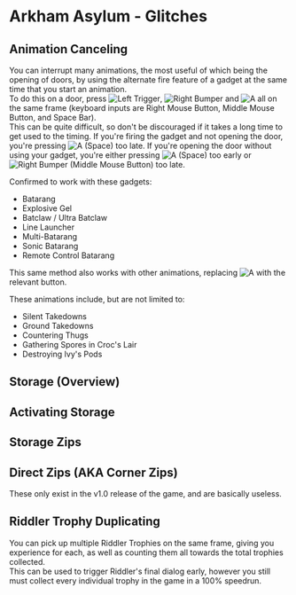 # Arkham Asylum - Glitches

## Animation Canceling
You can interrupt many animations, the most useful of which being the opening of doors, by using the alternate fire feature of a gadget at the same time that you start an animation.  
To do this on a door, press <img src="https://upload.wikimedia.org/wikipedia/commons/2/23/Xbox_Left_Trigger.svg" alt="Left Trigger" class="controllerButton">, <img src="https://upload.wikimedia.org/wikipedia/commons/8/89/Xbox_Right_Bumper.svg" alt="Right Bumper" class="controllerButton"> and <img src="https://upload.wikimedia.org/wikipedia/commons/d/d2/Xbox_button_A.svg" alt="A" class="controllerButton"> all on the same frame (keyboard inputs are Right Mouse Button, Middle Mouse Button, and Space Bar).  
This can be quite difficult, so don't be discouraged if it takes a long time to get used to the timing. If you're firing the gadget and not opening the door, you're pressing <img src="https://upload.wikimedia.org/wikipedia/commons/d/d2/Xbox_button_A.svg" alt="A" class="controllerButton"> (Space) too late. If you're opening the door without using your gadget, you're either pressing <img src="https://upload.wikimedia.org/wikipedia/commons/d/d2/Xbox_button_A.svg" alt="A" class="controllerButton"> (Space) too early or <img src="https://upload.wikimedia.org/wikipedia/commons/8/89/Xbox_Right_Bumper.svg" alt="Right Bumper" class="controllerButton"> (Middle Mouse Button) too late.  

Confirmed to work with these gadgets:
- Batarang
- Explosive Gel
- Batclaw / Ultra Batclaw
- Line Launcher
- Multi-Batarang
- Sonic Batarang
- Remote Control Batarang

This same method also works with other animations, replacing <img src="https://upload.wikimedia.org/wikipedia/commons/d/d2/Xbox_button_A.svg" alt="A" class="controllerButton"> with the relevant button.  

These animations include, but are not limited to:
- Silent Takedowns
- Ground Takedowns
- Countering Thugs
- Gathering Spores in Croc's Lair
- Destroying Ivy's Pods

## Storage (Overview)

## Activating Storage

## Storage Zips

## Direct Zips (AKA Corner Zips)
These only exist in the v1.0 release of the game, and are basically useless.  

## Riddler Trophy Duplicating
You can pick up multiple Riddler Trophies on the same frame, giving you experience for each, as well as counting them all towards the total trophies collected.  
This can be used to trigger Riddler's final dialog early, however you still must collect every individual trophy in the game in a 100% speedrun.  
